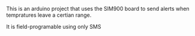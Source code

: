 This is an arduino project that uses the SIM900 board to send alerts when tempratures leave a certian range.

It is field-programable using only SMS
